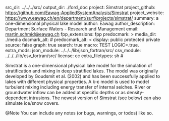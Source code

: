 src_dir: ../../../src/
output_dir: ./ford_doc
project: Simstrat
project_github: https://github.com/Eawag-AppliedSystemAnalysis/Simstrat
project_website: https://www.eawag.ch/en/department/surf/projects/simstrat/
summary: a one-dimensional physical lake model
author: Eawag
author_description: Department Surface Waters - Research and Management
email: martin.schmid@eawag.ch
fpp_extensions: fpp
predocmark: >
media_dir: ./media
docmark_alt: #
predocmark_alt: <
display: public
         protected
         private
source: false
graph: true
search: true
macro: TEST
       LOGIC=.true.
extra_mods: json_module: ../../../lib/json_fortran/src/
            csv_module: ../../../lib/csv_fortran/src/
license: cc
extra_filetypes: sh #

Simstrat is a one-dimensional physical lake model for the simulation of stratification and mixing in deep stratified lakes. The model was originally developed by Goudsmit et al. (2002) and has been successfully applied to lakes with different physical properties. A k-ε model is used to model turbulent mixing including energy transfer of internal seiches. River or groundwater inflow can be added at specific depths or as density-dependent intrusions. The newest version of Simstrat (see below) can also simulate ice/snow covers.

@Note
You can include any notes (or bugs, warnings, or todos) like so.
